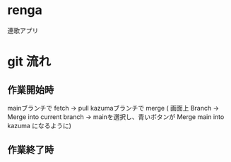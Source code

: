 # renga
 連歌アプリ

# git 流れ
## 作業開始時
mainブランチで fetch → pull
kazumaブランチで merge ( 画面上 Branch → Merge into current branch → mainを選択し、青いボタンが Merge main into kazuma になるように)

## 作業終了時
